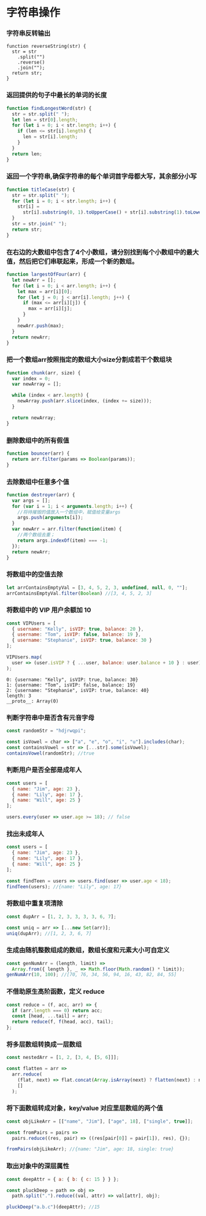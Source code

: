 # 字符串操作

###  字符串反转输出
```
function reverseString(str) {
  str = str
    .split("")
    .reverse()
    .join("");
  return str;
}
```

### 返回提供的句子中最长的单词的长度
```javascript
function findLongestWord(str) {
  str = str.split(" ");
  let len = str[0].length;
  for (let i = 0; i < str.length; i++) {
    if (len <= str[i].length) {
      len = str[i].length;
    }
  }
  return len;
}
```

### 返回一个字符串,确保字符串的每个单词首字母都大写，其余部分小写
```javascript
function titleCase(str) {
  str = str.split(" ");
  for (let i = 0; i < str.length; i++) {
    str[i] =
      str[i].substring(0, 1).toUpperCase() + str[i].substring(1).toLowerCase();
  }
  str = str.join(" ");
  return str;
}
```

### 在右边的大数组中包含了4个小数组，请分别找到每个小数组中的最大值，然后把它们串联起来，形成一个新的数组。
```javascript
function largestOfFour(arr) {
  let newArr = [];
  for (let i = 0; i < arr.length; i++) {
    let max = arr[i][0];
    for (let j = 0; j < arr[i].length; j++) {
      if (max <= arr[i][j]) {
        max = arr[i][j];
      }
    }
    newArr.push(max);
  }
  return newArr;
}
```

###  把一个数组arr按照指定的数组大小size分割成若干个数组块
```javascript
function chunk(arr, size) {
  var index = 0;
  var newArray = [];

  while (index < arr.length) {
    newArray.push(arr.slice(index, (index += size)));
  }

  return newArray;
}
```

### 删除数组中的所有假值
```javascript
function bouncer(arr) {
  return arr.filter(params => Boolean(params));
}
```

### 去除数组中任意多个值
```javascript
function destroyer(arr) {
  var args = [];
  for (var i = 1; i < arguments.length; i++) {
    //将待摧毁的值放入一个数组中，赋值给变量args
    args.push(arguments[i]);
  }
  var newArr = arr.filter(function(item) {
    //两个数组去重；
    return args.indexOf(item) === -1;
  });
  return newArr;
}
```

### 将数组中的空值去除
```javascript
let arrContainsEmptyVal = [3, 4, 5, 2, 3, undefined, null, 0, ""];
arrContainsEmptyVal.filter(Boolean) //[3, 4, 5, 2, 3]
```

### 将数组中的 VIP 用户余额加 10
```javascript
const VIPUsers = [
  { username: "Kelly", isVIP: true, balance: 20 },
  { username: "Tom", isVIP: false, balance: 19 },
  { username: "Stephanie", isVIP: true, balance: 30 }
];

VIPUsers.map(
  user => (user.isVIP ? { ...user, balance: user.balance + 10 } : user)
);
```
```
0: {username: "Kelly", isVIP: true, balance: 30}
1: {username: "Tom", isVIP: false, balance: 19}
2: {username: "Stephanie", isVIP: true, balance: 40}
length: 3
__proto__: Array(0)
```

### 判断字符串中是否含有元音字母
```javascript
const randomStr = "hdjrwqpi";

const isVowel = char => ["a", "e", "o", "i", "u"].includes(char);
const containsVowel = str => [...str].some(isVowel);
containsVowel(randomStr); //true
```

### 判断用户是否全部是成年人
```javascript
const users = [
  { name: "Jim", age: 23 },
  { name: "Lily", age: 17 },
  { name: "Will", age: 25 }
];

users.every(user => user.age >= 18); // false
```

### 找出未成年人
```javascript
const users = [
  { name: "Jim", age: 23 },
  { name: "Lily", age: 17 },
  { name: "Will", age: 25 }
];

const findTeen = users => users.find(user => user.age < 18);
findTeen(users); //{name: "Lily", age: 17}
```

### 将数组中重复项清除
```javascript
const dupArr = [1, 2, 3, 3, 3, 3, 6, 7];

const uniq = arr => [...new Set(arr)];
uniq(dupArr); //[1, 2, 3, 6, 7]
```

### 生成由随机整数组成的数组，数组长度和元素大小可自定义
```javascript
const genNumArr = (length, limit) =>
  Array.from({ length }, _ => Math.floor(Math.random() * limit));
genNumArr(10, 100); //[70, 76, 34, 56, 94, 16, 43, 82, 84, 55]
```

### 不借助原生高阶函数，定义 reduce
```javascript
const reduce = (f, acc, arr) => {
  if (arr.length === 0) return acc;
  const [head, ...tail] = arr;
  return reduce(f, f(head, acc), tail);
};
```

### 将多层数组转换成一层数组
```javascript
const nestedArr = [1, 2, [3, 4, [5, 6]]];

const flatten = arr =>
  arr.reduce(
    (flat, next) => flat.concat(Array.isArray(next) ? flatten(next) : next),
    []
  );
```

### 将下面数组转成对象，key/value 对应里层数组的两个值
```javascript
const objLikeArr = [["name", "Jim"], ["age", 18], ["single", true]];

const fromPairs = pairs =>
  pairs.reduce((res, pair) => ((res[pair[0]] = pair[1]), res), {});

fromPairs(objLikeArr); //{name: "Jim", age: 18, single: true}
```

### 取出对象中的深层属性
```javascript
const deepAttr = { a: { b: { c: 15 } } };

const pluckDeep = path => obj =>
  path.split(".").reduce((val, attr) => val[attr], obj);

pluckDeep("a.b.c")(deepAttr); //15
```

